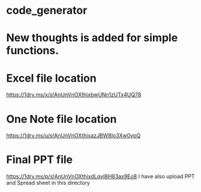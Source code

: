 # code_generator
# New thoughts is added for simple functions.
# Excel file location
https://1drv.ms/x/s!AnUnVnOXthixbwUNn1zUTx4UQ78
# One Note file location
https://1drv.ms/u/s!AnUnVnOXthixazJBW8Io3Xw0vpQ
# Final PPT file
https://1drv.ms/p/s!AnUnVnOXthixdLqyI8H83ax9Eo8
I have also upload PPT and Spread sheet in this directory
